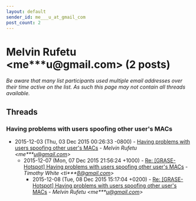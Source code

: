 ```yaml
---
layout: default
sender_id: me___u_at_gmail_com
post_count: 2
---
```


# Melvin Rufetu <me***u<span>@</span>gmail.com> (2 posts)

_Be aware that many list participants used multiple email addresses over their time active on the list. As such this page may not contain all threads available._

## Threads

### Having problems with users spoofing other user's MACs
+ 2015-12-03 (Thu, 03 Dec 2015 00:26:33 -0800) - [Having problems with users spoofing other user's MACs](/archive/2015/12/71a07fa3fae20097f50903a0bd582743e5024692ff4667d2c5705ac5f3959218) - _Melvin Rufetu \<me***u@gmail.com\>_
  + 2015-12-07 (Mon, 07 Dec 2015 21:56:24 +1000) - [Re: [GRASE-Hotspot] Having problems with users spoofing other user's MACs](/archive/2015/12/2b3bdedfe2cd5e860950df5a1aab37fe9b67fba222ca446260a713f87f26ba06) - _Timothy White \<ti***8@gmail.com\>_
    + 2015-12-08 (Tue, 08 Dec 2015 15:17:04 +0200) - [Re: [GRASE-Hotspot] Having problems with users spoofing other user's MACs](/archive/2015/12/40160ef743bb3495751966641235d032d35ace8bfec5d61044aefc60e6194830) - _Melvin Rufetu \<me***u@gmail.com\>_

